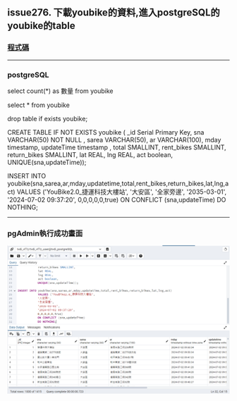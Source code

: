 ## issue276. 下載youbike的資料,進入postgreSQL的youbike的table

### [程式碼]()

---

### postgreSQL

select count(*) as 數量
from youbike

select *
from youbike

drop table if exists youbike;

CREATE TABLE IF NOT EXISTS youbike (
            _id Serial Primary Key,
            sna VARCHAR(50) NOT NULL ,
            sarea VARCHAR(50),
            ar VARCHAR(100),
            mday timestamp,
            updateTime timestamp ,
            total SMALLINT,
            rent_bikes SMALLINT,
            return_bikes SMALLINT,
            lat REAL,
            lng REAL,
            act boolean,
			UNIQUE(sna,updateTime));

INSERT INTO youbike(sna,sarea,ar,mday,updatetime,total,rent_bikes,return_bikes,lat,lng,act)
            VALUES ('YouBike2.0_捷運科技大樓站',
			'大安區',
			'全家旁邊',
			'2035-03-01',
			'2024-07-02 09:37:20',
			0,0,0,0,0,true)
			ON CONFLICT (sna,updateTime)
			DO NOTHING;

---

### pgAdmin執行成功畫面

![picture](./0702.png)